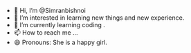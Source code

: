 - 👋 Hi, I’m @Simranbishnoi
- 👀 I’m interested in learning new things and new experience.
- 🌱 I’m currently learning coding .
- 📫 How to reach me ...
- 😄 Pronouns: She is a happy girl.


<!---
Simranbishnoi/Simranbishnoi is a ✨ special ✨ repository because its `README.md` (this file) appears on your GitHub profile.
You can click the Preview link to take a look at your changes.
--->
